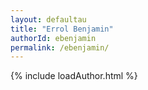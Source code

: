 ```yaml
---
layout: defaultau
title: "Errol Benjamin"
authorId: ebenjamin
permalink: /ebenjamin/
---
```

{% include loadAuthor.html %}
<script>
    $(document).ready(function(){
        showAuthorBio('{{ page.authorId }}');
   });
</script>
